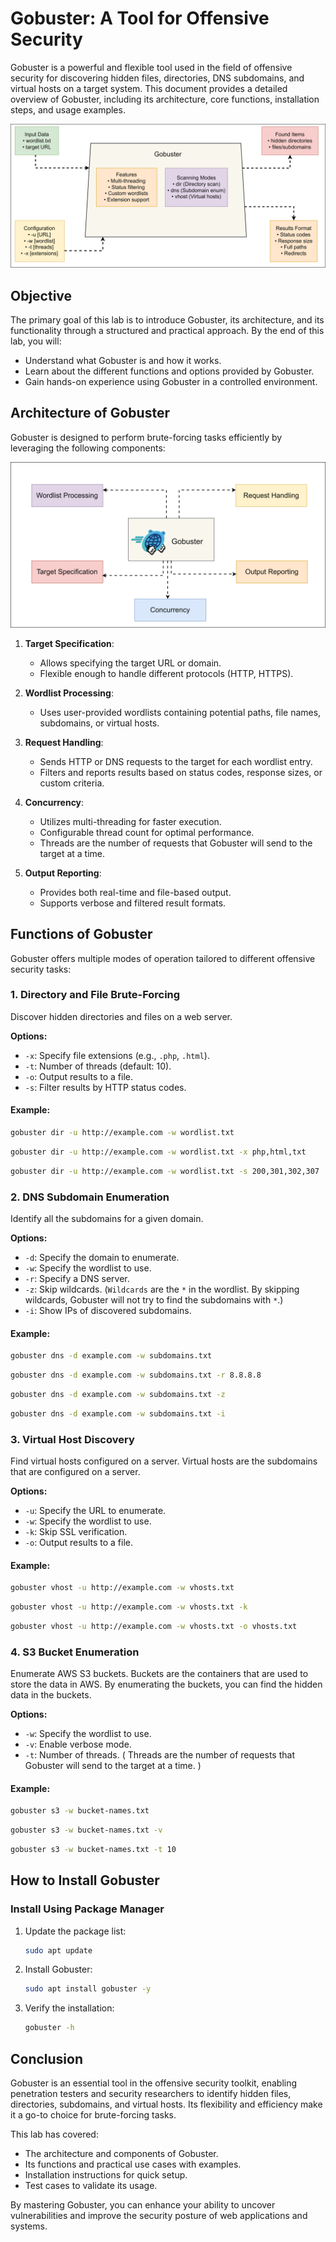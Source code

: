 # Gobuster: A Tool for Offensive Security

Gobuster is a powerful and flexible tool used in the field of offensive security for discovering hidden files, directories, DNS subdomains, and virtual hosts on a target system. This document provides a detailed overview of Gobuster, including its architecture, core functions, installation steps, and usage examples.

![](./images/banner2.svg)


## Objective

The primary goal of this lab is to introduce Gobuster, its architecture, and its functionality through a structured and practical approach. By the end of this lab, you will:

- Understand what Gobuster is and how it works.
- Learn about the different functions and options provided by Gobuster.
- Gain hands-on experience using Gobuster in a controlled environment.

## Architecture of Gobuster

Gobuster is designed to perform brute-forcing tasks efficiently by leveraging the following components:

![](./images/banner3.svg)

1. **Target Specification**:

   - Allows specifying the target URL or domain.
   - Flexible enough to handle different protocols (HTTP, HTTPS).

2. **Wordlist Processing**:

   - Uses user-provided wordlists containing potential paths, file names, subdomains, or virtual hosts.

3. **Request Handling**:

   - Sends HTTP or DNS requests to the target for each wordlist entry.
   - Filters and reports results based on status codes, response sizes, or custom criteria.

4. **Concurrency**:

   - Utilizes multi-threading for faster execution.
   - Configurable thread count for optimal performance.
   - Threads are the number of requests that Gobuster will send to the target at a time.

5. **Output Reporting**:

   - Provides both real-time and file-based output.
   - Supports verbose and filtered result formats.

## Functions of Gobuster

Gobuster offers multiple modes of operation tailored to different offensive security tasks:

### 1. Directory and File Brute-Forcing

Discover hidden directories and files on a web server.

**Options:**

- `-x`: Specify file extensions (e.g., `.php`, `.html`).
- `-t`: Number of threads (default: 10).
- `-o`: Output results to a file.
- `-s`: Filter results by HTTP status codes.

#### Example:

```bash
gobuster dir -u http://example.com -w wordlist.txt
```
```bash
gobuster dir -u http://example.com -w wordlist.txt -x php,html,txt
```
```bash
gobuster dir -u http://example.com -w wordlist.txt -s 200,301,302,307
```


### 2. DNS Subdomain Enumeration

Identify all the subdomains for a given domain. 

**Options:**
- `-d`: Specify the domain to enumerate.
- `-w`: Specify the wordlist to use.
- `-r`: Specify a DNS server.
- `-z`: Skip wildcards. (`Wildcards` are the `*` in the wordlist. By skipping wildcards, Gobuster will not try to find the subdomains with `*`.)
- `-i`: Show IPs of discovered subdomains.

#### Example:

```bash
gobuster dns -d example.com -w subdomains.txt
```
```bash
gobuster dns -d example.com -w subdomains.txt -r 8.8.8.8
```
```bash
gobuster dns -d example.com -w subdomains.txt -z
```
```bash
gobuster dns -d example.com -w subdomains.txt -i
```

### 3. Virtual Host Discovery

Find virtual hosts configured on a server. Virtual hosts are the subdomains that are configured on a server.

**Options:**

- `-u`: Specify the URL to enumerate.
- `-w`: Specify the wordlist to use.
- `-k`: Skip SSL verification.
- `-o`: Output results to a file.

#### Example:

```bash
gobuster vhost -u http://example.com -w vhosts.txt
```
```bash
gobuster vhost -u http://example.com -w vhosts.txt -k
```
```bash
gobuster vhost -u http://example.com -w vhosts.txt -o vhosts.txt
```

### 4. S3 Bucket Enumeration

Enumerate AWS S3 buckets. Buckets are the containers that are used to store the data in AWS. By enumerating the buckets, you can find the hidden data in the buckets.

**Options:**

- `-w`: Specify the wordlist to use.
- `-v`: Enable verbose mode.
- `-t`: Number of threads. ( Threads are the number of requests that Gobuster will send to the target at a time. )

#### Example:

```bash
gobuster s3 -w bucket-names.txt
```
```bash
gobuster s3 -w bucket-names.txt -v
```
```bash
gobuster s3 -w bucket-names.txt -t 10
```


## How to Install Gobuster

### Install Using Package Manager

1. Update the package list:
   ```bash
   sudo apt update
   ```
2. Install Gobuster:
   ```bash
   sudo apt install gobuster -y
   ```
3. Verify the installation:
   ```bash
   gobuster -h
   ```

## Conclusion

Gobuster is an essential tool in the offensive security toolkit, enabling penetration testers and security researchers to identify hidden files, directories, subdomains, and virtual hosts. Its flexibility and efficiency make it a go-to choice for brute-forcing tasks.

This lab has covered:

- The architecture and components of Gobuster.
- Its functions and practical use cases with examples.
- Installation instructions for quick setup.
- Test cases to validate its usage.

By mastering Gobuster, you can enhance your ability to uncover vulnerabilities and improve the security posture of web applications and systems.

